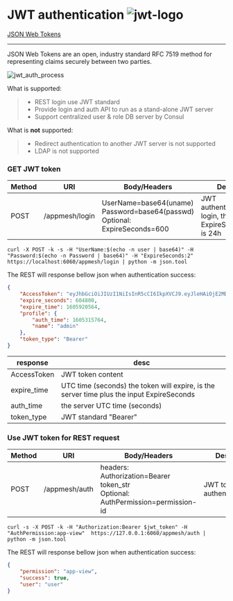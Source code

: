 # JWT authentication  ![jwt-logo](https://jwt.io/img/pic_logo.svg)
[JSON Web Tokens](https://jwt.io/)

------

JSON Web Tokens are an open, industry standard RFC 7519 method for representing claims securely between two parties.

![jwt_auth_process](https://cdn2.auth0.com/docs/media/articles/api-auth/client-credentials-grant.png)

What is supported:

> * REST login use JWT standard
> * Provide login and auth API to run as a stand-alone JWT server
> * Support centralized user & role DB server by Consul

What is **not** supported:
> * Redirect authentication to another JWT server is not supported
> * LDAP is not supported


### GET JWT token

Method | URI | Body/Headers | Desc
---|---|---|---
POST| /appmesh/login | UserName=base64(uname) <br> Password=base64(passwd) <br> Optional: <br> ExpireSeconds=600 | JWT authenticate login, the max ExpireSeconds is 24h

```shell
curl -X POST -k -s -H "UserName:$(echo -n user | base64)" -H "Password:$(echo -n Password | base64)" -H "ExpireSeconds:2" https://localhost:6060/appmesh/login | python -m json.tool
```
The REST will response bellow json when authentication success:

```json
{
	"AccessToken": "eyJhbGciOiJIUzI1NiIsInR5cCI6IkpXVCJ9.eyJleHAiOjE2MDU5MjA1NjQsImlhdCI6MTYwNTMxNTc2NCwiaXNzIjoiYXBwbWVzaC1hdXRoMCIsIm5hbWUiOiJhZG1pbiJ9.hPOGoU5cl8TexQKyUnKpSi4r9Hy0Vhi03A-mCyQfpXw",
	"expire_seconds": 604800,
	"expire_time": 1605920564,
	"profile": {
		"auth_time": 1605315764,
		"name": "admin"
	},
	"token_type": "Bearer"
}
```

| response   |  desc   | 
| --------   | -----  |
| AccessToken     | JWT token content |
| expire_time |  UTC time (seconds) the token will expire, is the server time plus the input ExpireSeconds| 
| auth_time | the server UTC time (seconds) |
| token_type | JWT standard "Bearer" | 


### Use JWT token for REST request

Method | URI | Body/Headers | Desc
---|---|---|---
POST| /appmesh/auth | headers: <br> Authorization=Bearer token_str  <br> Optional: <br> AuthPermission=permission-id | JWT token authenticate

```shell
curl -s -X POST -k -H "Authorization:Bearer $jwt_token" -H "AuthPermission:app-view"  https://127.0.0.1:6060/appmesh/auth | python -m json.tool
```
The REST will response bellow json when authentication success:
```json
{
    "permission": "app-view",
    "success": true,
    "user": "user"
}
```
